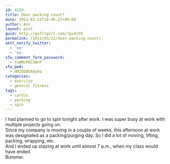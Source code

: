 ```yaml
---
id: 4159
title: Does packing count?
date: 2011-03-22T18:46:27+00:00
author: Ann
layout: post
guid: http://gofitgirl.com/?p=4159
permalink: /2011/03/22/does-packing-count/
aktt_notify_twitter:
  - 'no'
  - 'no'
sfw_comment_form_password:
  - fuWMnP6CGWnP
sfw_pwd:
  - HM2DD8OAbpGq
categories:
  - exercise
  - general fitness
tags:
  - cardio
  - packing
  - spin
---
```

I had planned to go to spin tonight after work. I was super busy at work with multiple projects going on.  
Since my company is moving in a couple of weeks, this afternoon at work was designated as a packing/purging day. So I did a lot of moving, lifting, packing, wrapping, etc.  
And I ended up staying at work until almost 7 p.m., when my class would have ended.  
Bummer.
